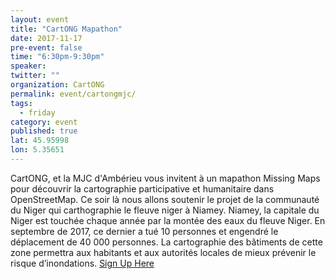 ```yaml
---
layout: event
title: "CartONG Mapathon"
date: 2017-11-17
pre-event: false
time: "6:30pm-9:30pm"
speaker:
twitter: ""
organization: CartONG
permalink: event/cartongmjc/
tags:
  - friday
category: event
published: true
lat: 45.95998
lon: 5.35651
---
```


CartONG, et la MJC d'Ambérieu vous invitent à un mapathon Missing Maps pour découvrir la cartographie participative et humanitaire dans OpenStreetMap. Ce soir là nous allons soutenir le projet de la communauté du Niger qui carthographie le fleuve niger à Niamey. Niamey, la capitale du Niger est touchée chaque année par la montée des eaux du fleuve Niger. En septembre de 2017, ce dernier a tué 10 personnes et engendré le déplacement de 40 000 personnes. La cartographie des bâtiments de cette zone permettra aux habitants et aux autorités locales de mieux prévenir le risque d’inondations.
[Sign Up Here](https://www.eventbrite.com/e/billets-mapathon-osmgeoweek-amberieu-en-bugey-mjc-38769463509)

